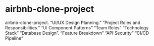# airbnb-clone-project
airbnb-clone-project.
“UI/UX Design Planning.”
“Project Roles and Responsibilities.”
“UI Component Patterns”
“Team Roles”
“Technology Stack”
“Database Design”.
 “Feature Breakdown”
 “API Security”
“CI/CD Pipeline”
